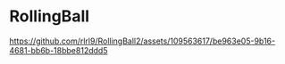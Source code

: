 # RollingBall




https://github.com/rlrl9/RollingBall2/assets/109563617/be963e05-9b16-4681-bb6b-18bbe812ddd5

